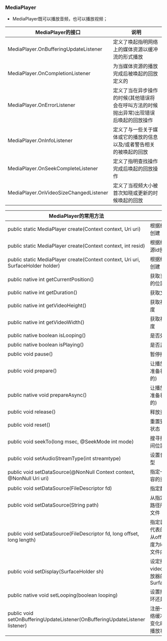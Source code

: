 ### MediaPlayer
+ MediaPlayer既可以播放音频，也可以播放视频；

|MediaPlayer的接口|说明|
|------|------|
|MediaPlayer.OnBufferingUpdateListener|定义了唤起指明网络上的媒体资源以缓冲流的形式播放|
|MediaPlayer.OnCompletionListener|为当媒体资源的播放完成后被唤起的回放定义的|
|MediaPlayer.OnErrorListener|定义了当在异步操作的时候(其他错误将会在呼叫方法的时候抛出异常)出现错误后唤起的回放操作|
|MediaPlayer.OnInfoListener|定义了与一些关于媒体或它的播放的信息以及/或者警告相关的被唤起的回放|
|MediaPlayer.OnSeekCompleteListener|定义了指明查找操作完成后唤起的回放操作|
|MediaPlayer.OnVideoSizeChangedListener|定义了当视频大小被首次知晓或更新的时候唤起的回放|

|MediaPlayer的常用方法|说明|
|------|------|
|public static MediaPlayer create(Context context, Uri uri) |根据给定的uri创建|
|public static MediaPlayer create(Context context, int resid)|根据给定的资源id创建|
|public static MediaPlayer create(Context context, Uri uri, SurfaceHolder holder)|根据给定的uri创建|
|public native int getCurrentPosition()|获取当前播放的位置|
|public native int getDuration()|获取文件段|
|public native int getVideoHeight()|获取视频的高度|
|public native int getVideoWidth()|获取视频的宽度|
|public native boolean isLooping()|是否处于循环|
|public native boolean isPlaying()|是否正在播放|
|public void pause()|暂停播放|
|public void prepare()|让播放器处于准备状态(同步的)|
|public native void prepareAsync()|让播放器处于准备状态(异步的)|
|public void release()|释放资源|
|public void reset()|重置到初始化状态|
|public void seekTo(long msec, @SeekMode int mode)|搜寻指定的时间位置|
|public void setAudioStreamType(int streamtype)|设置音频流类型|
|public void setDataSource(@NonNull Context context, @NonNull Uri uri)|指定一个uri内容的资源|
|public void setDataSource(FileDescriptor fd)|指定数据源|
|public void setDataSource(String path)|从指定的path路径所代表的文件|
|public void setDataSource(FileDescriptor fd, long offset, long length)|指定装载fd所代表的文件中从offset开始长度为length的文件内容|
|public void setDisplay(SurfaceHolder sh)|设定播放该video的媒体播放器的SurfaceHolder|
|public native void setLooping(boolean looping)|设置播放器循环还是不循环|
|public void setOnBufferingUpdateListener(OnBufferingUpdateListener listener)|注册一个当网络缓冲数据流变化时唤起的播放事件|
